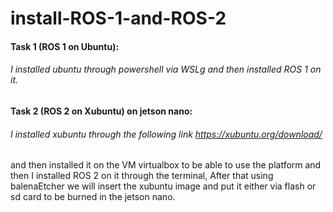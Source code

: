 # install-ROS-1-and-ROS-2

#### Task 1 (ROS 1 on Ubuntu):

###### I installed ubuntu through powershell via WSLg and then installed ROS 1 on it.

#### Task 2 (ROS 2 on Xubuntu) on jetson nano:

###### I installed xubuntu through the following link https://xubuntu.org/download/ 
and then installed it on the VM virtualbox to be able to use the platform and then I installed ROS 2 on it through the terminal, After that using balenaEtcher we will insert the xubuntu image and put it either via flash or sd card to be burned in the jetson nano.
